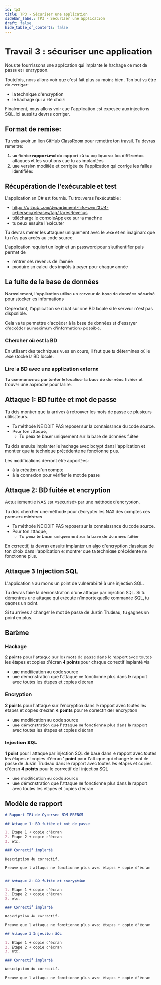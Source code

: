 ```yaml
---
id: tp3
title: TP3 - Sécuriser une application
sidebar_label: TP3 - Sécuriser une application
draft: false
hide_table_of_contents: false
---
```


# Travail 3 : sécuriser une application

Nous te fournissons une application qui implante le hachage de mot de passe et l'encryption.

Toutefois, nous allons voir que c'est fait plus ou moins bien. Ton but va être de corriger:
- la technique d'encryption 
- le hachage qui a été choisi 

Finalement, nous allons voir que l'application est exposée aux injections SQL. Ici aussi tu devras corriger.

## Format de remise:

Tu vois avoir un lien GitHub ClassRoom pour remettre ton travail. Tu devras remettre:
1. un fichier **rapport.md** de rapport où tu expliqueras les différentes attaques et les solutions que tu as implantées
2. une version modifiée et corrigée de l'application qui corrige les failles identifiées

## Récupération de l'exécutable et test

L'application en C# est fournie. Tu trouveras l'exécutable :
- https://github.com/departement-info-cem/3U4-cybersec/releases/tag/TaxesRevenus
- télécharge le consoleApp.exe sur ta machine
- tu peux ensuite l'exécuter

Tu devras mener les attaques uniquement avec le .exe et en imaginant que tu n'as pas accès au code source.

L'application requiert un login et un password pour s’authentifier puis permet de 
- rentrer ses revenus de l’année
- produire un calcul des impôts à payer pour chaque année

## La fuite de la base de données

Normalement, l'application utilise un serveur de base de données sécurisé pour stocker les informations.

Cependant, l'application se rabat sur une BD locale si le serveur n'est pas disponible.

Cela va te permettre d'accéder à la base de données et d'essayer d'accéder au maximum d'informations possible.

### Chercher où est la BD

En utilisant des techniques vues en cours, il faut que tu détermines où le .exe stocke la BD locale.

### Lire la BD avec une application externe

Tu commenceras par tenter le localiser la base de données fichier et trouver une approche pour la lire.

## Attaque 1: BD fuitée et mot de passe

Tu dois montrer que tu arrives à retrouver les mots de passe de plusieurs utilisateurs.
- Ta méthode NE DOIT PAS reposer sur la connaissance du code source.
- Pour ton attaque,
    - Tu peux te baser uniquement sur la base de données fuitée

Tu dois ensuite implanter le hachage avec bcrypt dans l'application et montrer que ta technique précédente ne fonctionne plus.

Les modifications devront être apportées:
- à la création d'un compte
- à la connexion pour vérifier le mot de passe

## Attaque 2: BD fuitée et encryption

Actuellement le NAS est «sécurisé» par une méthode d'encryption.

Tu dois chercher une méthode pour décrypter les NAS des comptes des premiers ministres. 

- Ta méthode NE DOIT PAS reposer sur la connaissance du code source. 
- Pour ton attaque, 
  - Tu peux te baser uniquement sur la base de données fuitée 


En correctif, tu devras ensuite implanter un algo d'encryption classique de ton choix dans l'application et montrer que ta technique
précédente ne fonctionne plus.

## Attaque 3 Injection SQL

L'application a au moins un point de vulnérabilité à une injection SQL. 

Tu devras faire la démonstration d'une attaque par injection SQL. Si tu démontres une attaque qui exécute
n'importe quelle commande SQL, tu gagnes un point. 

Si tu arrives à changer le mot de passe de Justin Trudeau, tu gagnes un point en plus.

## Barème

### Hachage
**2 points** pour l'attaque sur les mots de passe dans le rapport avec toutes les étapes et copies d'écran
**4 points** pour chaque correctif implanté via 
- une modification au code source
- une démonstration que l'attaque ne fonctionne plus dans le rapport avec toutes les étapes et copies d'écran

### Encryption
**2 points** pour l'attaque sur l'encryption dans le rapport avec toutes les étapes et copies d'écran
**4 points** pour le correctif de l'encryption 
- une modification au code source
- une démonstration que l'attaque ne fonctionne plus dans le rapport avec toutes les étapes et copies d'écran

### Injection SQL
**1 point** pour l'attaque par injection SQL de base dans le rapport avec toutes les étapes et copies d'écran
**1 point** pour l'attaque qui change le mot de passe de Justin Trudeau dans le rapport avec toutes les étapes et copies d'écran
**4 points** pour le correctif de l'injection SQL 
- une modification au code source
- une démonstration que l'attaque ne fonctionne plus dans le rapport avec toutes les étapes et copies d'écran

## Modèle de rapport

```markdown
# Rapport TP3 de Cybersec NOM PRENOM

## Attaque 1: BD fuitée et mot de passe

1. Etape 1 + copie d'écran
2. Etape 2 + copie d'écran
3. etc.

### Correctif implanté

Description du correctif.

Preuve que l'attaque ne fonctionne plus avec étapes + copie d'écran


## Attaque 2: BD fuitée et encryption

1. Etape 1 + copie d'écran
2. Etape 2 + copie d'écran
3. etc.

### Correctif implanté

Description du correctif.

Preuve que l'attaque ne fonctionne plus avec étapes + copie d'écran

## Attaque 3 Injection SQL

1. Etape 1 + copie d'écran
2. Etape 2 + copie d'écran
3. etc.

### Correctif implanté

Description du correctif.

Preuve que l'attaque ne fonctionne plus avec étapes + copie d'écran

```

 

 
